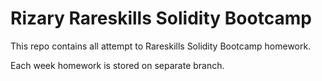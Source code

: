 # Rizary Rareskills Solidity Bootcamp

This repo contains all attempt to Rareskills Solidity Bootcamp homework.

Each week homework is stored on separate branch.
